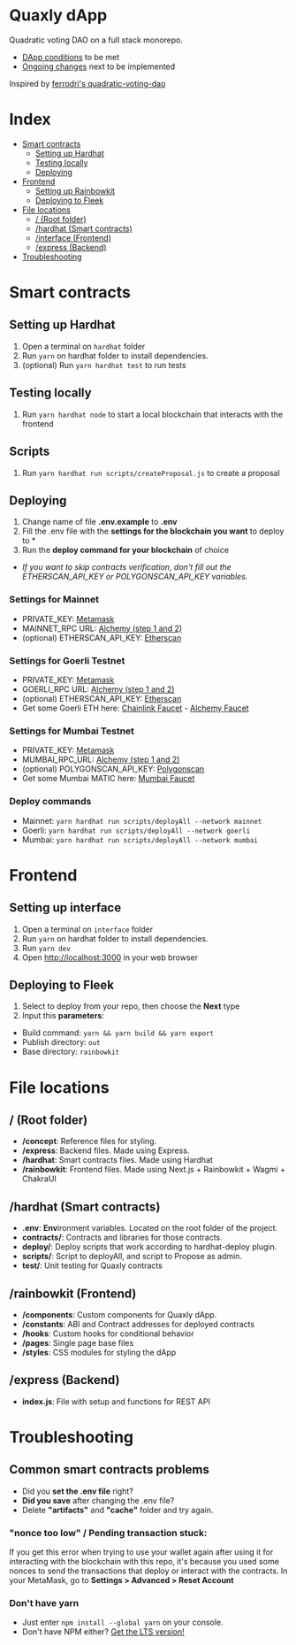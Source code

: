 # Quaxly dApp

Quadratic voting DAO on a full stack monorepo.

- [DApp conditions](https://lulox.notion.site/Quaxly-dApp-conditions-645e66fdf6744161ae5ff97e854c175e) to be met
- [Ongoing changes](https://lulox.notion.site/Ongoing-changes-91a60bc9f6c449e6a1f163a380d575b1) next to be implemented

Inspired by [ferrodri's quadratic-voting-dao](https://github.com/ferrodri/quadratic-voting-dao)

# Index

- [Smart contracts](#smart-contracts)
  - [Setting up Hardhat](#setting-up-hardhat)
  - [Testing locally](#testing-locally)
  - [Deploying](#deploying)
- [Frontend](#frontend)
  - [Setting up Rainbowkit](#setting-up-interface)
  - [Deploying to Fleek]()
- [File locations](#file-locations)
  - [/ (Root folder)](#root-folder)
  - [/hardhat (Smart contracts)](#hardhat-smart-contracts)
  - [/interface (Frontend)](#rainbowkit-frontend-folder)
  - [/express (Backend)](#)
- [Troubleshooting](#troubleshooting)

# Smart contracts

## Setting up Hardhat

1. Open a terminal on `hardhat` folder
2. Run `yarn` on hardhat folder to install dependencies.
3. (optional) Run `yarn hardhat test` to run tests

## Testing locally

1. Run `yarn hardhat node` to start a local blockchain that interacts with the frontend

## Scripts

1. Run `yarn hardhat run scripts/createProposal.js` to create a proposal

## Deploying

1. Change name of file **.env.example** to **.env**
2. Fill the .env file with the **settings for the blockchain you want** to deploy to \*
3. Run the **deploy command for your blockchain** of choice

- _If you want to skip contracts verification, don't fill out the ETHERSCAN_API_KEY or POLYGONSCAN_API_KEY variables._

### Settings for Mainnet

- PRIVATE_KEY: [Metamask](https://metamask.zendesk.com/hc/en-us/articles/360015289632-How-to-export-an-account-s-private-key)
- MAINNET_RPC URL: [Alchemy (step 1 and 2)](https://www.alchemy.com/overviews/private-rpc-endpoint)
- (optional) ETHERSCAN_API_KEY: [Etherscan](https://info.etherscan.com/api-keys/)

### Settings for Goerli Testnet

- PRIVATE_KEY: [Metamask](https://metamask.zendesk.com/hc/en-us/articles/)
- GOERLI_RPC URL: [Alchemy (step 1 and 2)](https://www.alchemy.com/overviews/private-rpc-endpoint)
- (optional) ETHERSCAN_API_KEY: [Etherscan](https://info.etherscan.com/api-keys/)
- Get some Goerli ETH here: [Chainlink Faucet](https://faucets.chain.link/) - [Alchemy Faucet](https://goerlifaucet.com/)

### Settings for Mumbai Testnet

- PRIVATE_KEY: [Metamask](https://metamask.zendesk.com/hc/en-us/articles/)
- MUMBAI_RPC_URL: [Alchemy (step 1 and 2)](https://www.alchemy.com/overviews/private-rpc-endpoint)
- (optional) POLYGONSCAN_API_KEY: [Polygonscan](https://polygonscan.com/apis)
- Get some Mumbai MATIC here: [Mumbai Faucet](https://mumbaifaucet.com/)

### Deploy commands

- Mainnet: `yarn hardhat run scripts/deployAll --network mainnet`
- Goerli: `yarn hardhat run scripts/deployAll --network goerli`
- Mumbai: `yarn hardhat run scripts/deployAll --network mumbai`

# Frontend

## Setting up interface

1. Open a terminal on `interface` folder
2. Run `yarn` on hardhat folder to install dependencies.
3. Run `yarn dev`
4. Open [http://localhost:3000](http://localhost:3000) in your web browser

## Deploying to Fleek

1. Select to deploy from your repo, then choose the **Next** type
2. Input this **parameters**:

- Build command: `yarn && yarn build && yarn export`
- Publish directory: `out`
- Base directory: `rainbowkit`

# File locations

## / (Root folder)

- **/concept**: Reference files for styling.
- **/express**: Backend files. Made using Express.
- **/hardhat**: Smart contracts files. Made using Hardhat
- **/rainbowkit**: Frontend files. Made using Next.js + Rainbowkit + Wagmi + ChakraUI

## /hardhat (Smart contracts)

- **.env**: **Env**ironment variables. Located on the root folder of the project.
- **contracts/**: Contracts and libraries for those contracts.
- **deploy/**: Deploy scripts that work according to hardhat-deploy plugin.
- **scripts/**: Script to deployAll, and script to Propose as admin.
- **test/**: Unit testing for Quaxly contracts

## /rainbowkit (Frontend)

- **/components**: Custom components for Quaxly dApp.
- **/constants**: ABI and Contract addresses for deployed contracts
- **/hooks**: Custom hooks for conditional behavior
- **/pages**: Single page base files
- **/styles**: CSS modules for styling the dApp

## /express (Backend)

- **index.js**: File with setup and functions for REST API

# Troubleshooting

## Common smart contracts problems

- Did you **set the .env file** right?
- **Did you save** after changing the .env file?
- Delete **"artifacts"** and **"cache"** folder and try again.

### "nonce too low" / Pending transaction stuck:

If you get this error when trying to use your wallet again after using it for interacting with the blockchain with this repo, it's because you used some nonces to send the transactions that deploy or interact with the contracts. In your MetaMask, go to **Settings > Advanced > Reset Account**

### Don't have yarn

- Just enter `npm install --global yarn` on your console.
- Don't have NPM either? [Get the LTS version!](https://nodejs.org/en/download/)
